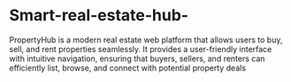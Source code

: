 # Smart-real-estate-hub-
PropertyHub is a modern real estate web platform that allows users to buy, sell, and rent properties seamlessly. It provides a user-friendly interface with intuitive navigation, ensuring that buyers, sellers, and renters can efficiently list, browse, and connect with potential property deals
